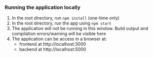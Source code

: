 ### Running the application locally

1. In the root directory, run `npm install` (one-time only)
2. In the root directory, run the app using `npm start`
3. The application will not be running in this window. Build output and compilation errors/warning will be visible here
4. The application can be access in a browser at:
    - frontend at http://localhost:3000
    - backend at http://localhost:5000
